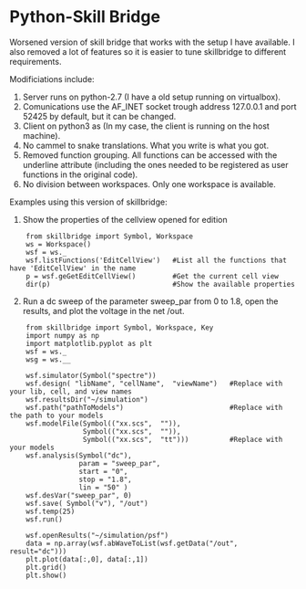 # Python-Skill Bridge


Worsened version of skill bridge that works with the setup I have available. I also removed a lot of features so it is easier to tune skillbridge to different requirements.

Modificiations include:

1) Server runs on python-2.7 (I have a old setup running on virtualbox).
2) Comunications use the AF_INET socket trough address 127.0.0.1 and port 52425 by default, but it can be changed.
3) Client on python3 as (In my case, the client is running on the host machine).
4) No cammel to snake translations. What you write is what you got. 
5) Removed function grouping. All functions can be accessed with the underline attribute (including the ones needed to be registered as user functions in the original code). 
6) No division between workspaces. Only one workspace is available.

Examples using this version of skillbridge:


1) Show the properties of the cellview opened for edition
```
    from skillbridge import Symbol, Workspace
    ws = Workspace()
    wsf = ws._
    wsf.listFunctions('EditCellView')   #List all the functions that have 'EditCellView' in the name
    p = wsf.geGetEditCellView()         #Get the current cell view
    dir(p)                              #Show the available properties
```

2) Run a dc sweep of the parameter sweep_par from 0 to 1.8, open the results, and plot the voltage in the net /out. 

  
```
    from skillbridge import Symbol, Workspace, Key
    import numpy as np
    import matplotlib.pyplot as plt
    wsf = ws._
    wsg = ws.__   

    wsf.simulator(Symbol("spectre"))
    wsf.design( "libName", "cellName",  "viewName")   #Replace with your lib, cell, and view names
    wsf.resultsDir("~/simulation")
    wsf.path("pathToModels")                          #Replace with the path to your models
    wsf.modelFile(Symbol(("xx.scs",  "")), 
                  Symbol(("xx.scs",  "")), 
                  Symbol(("xx.scs",  "tt")))          #Replace with your models
    wsf.analysis(Symbol("dc"), 
                 param = "sweep_par", 
                 start = "0", 
                 stop = "1.8", 
                 lin = "50" )
    wsf.desVar("sweep_par", 0)
    wsf.save( Symbol("v"), "/out")
    wsf.temp(25)
    wsf.run()  
    
    wsf.openResults("~/simulation/psf")
    data = np.array(wsf.abWaveToList(wsf.getData("/out", result="dc")))
    plt.plot(data[:,0], data[:,1]) 
    plt.grid()
    plt.show()               
```
